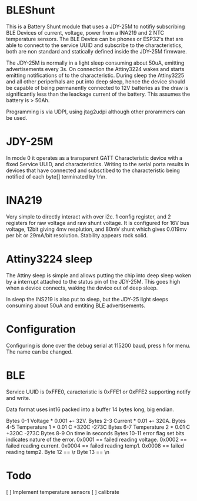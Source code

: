 # BLEShunt

This is a Battery Shunt module that uses a JDY-25M to notifiy subscribing BLE Devices of current, voltage, power from 
a INA219 and 2 NTC temperature sensors. The BLE Device can be phones or ESP32's that are able to connect to the service
UUID and subscribe to the characteristics, both are non standard and statically defined inside the JDY-25M firmware.

The JDY-25M is normally in a light sleep consuming about 50uA, emitting advertisements every 3s. On connection the Attiny3224 wakes and starts emitting notifications of to the characteristic. During sleep the Attiny3225 and all other periperhals 
are put into deep sleep, hence the device should be capable of being permanently connected to 12V batteries as the draw is significantly less than the leackage current of the battery. This assumes the battery is > 50Ah.

Programming is via UDPI, using jtag2udpi although other prorammers can be used.

# JDY-25M

In mode 0 it operates as a transparent GATT Characteristic device with a fixed Service UUID, and characteristics. Writing to the serial porta results in devices that have connected and subsctibed to the characteristic being notified of each byte[] terminated by \r\n.

# INA219

Very simple to directly interact with over i2c. 1 config register, and 2 registers for raw voltage and raw shunt voltage. It is configured for 16V bus voltage, 12bit giving 4mv resplution, and 80mV shunt which gives  0.019mv per bit or 29mA/bit resolution. Stability appears rock solid.

# Attiny3224 sleep

The Attiny sleep is simple and allows putting the chip into deep sleep woken by a interrupt attached to the status pin of the JDY-25M. This goes high when a device connects, waking the device out of deep sleep.

In sleep the INS219 is also put to sleep, but the JDY-25 light sleeps consuming about 50uA and emtiting BLE advertisements. 

# Configuration

Configuring is done over the debug serial at 115200 baud, press h for menu. The name can be changed. 

# BLE

Service UUID is 0xFFE0, caracteristic is 0xFFE1 or 0xFFE2 supporting notify and write.

Data format uses int16 packed into a buffer 14 bytes long, big endian.

Bytes 0-1 Voltage  * 0.001 +- 32V.
Bytes 2-3 Current  * 0.01 +- 320A.
Bytes 4-5 Temperature 1 * 0.01 C +320C -273C
Bytes 6-7 Temperature 2 * 0.01 C +320C -273C
Bytes 8-9 On time in seconds
Bytes 10-11 error flag set bits indicates nature of the error.
   0x0001 == failed reading voltage.
   0x0002 == failed reading current.
   0x0004 == failed reading temp1.
   0x0008 == failed reading temp2.
Byte 12 == \r
Byte 13 == \n







# Todo

[ ] Implement temperature sensors
[ ] calibrate




